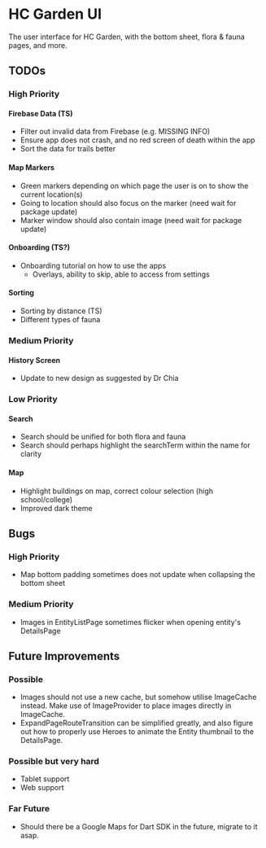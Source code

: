 # HC Garden UI

The user interface for HC Garden, with the bottom sheet, flora & fauna pages, and more.

## TODOs

### High Priority

#### Firebase Data (TS)
- Filter out invalid data from Firebase (e.g. MISSING INFO)
- Ensure app does not crash, and no red screen of death within the app
- Sort the data for trails better

#### Map Markers
- Green markers depending on which page the user is on to show the current location(s)
- Going to location should also focus on the marker (need wait for package update)
- Marker window should also contain image (need wait for package update)

#### Onboarding (TS?)
- Onboarding tutorial on how to use the apps
	- Overlays, ability to skip, able to access from settings

#### Sorting
- Sorting by distance (TS)
- Different types of fauna

### Medium Priority

#### History Screen
- Update to new design as suggested by Dr Chia

### Low Priority

#### Search
- Search should be unified for both flora and fauna
- Search should perhaps highlight the searchTerm within the name for clarity

#### Map
- Highlight buildings on map, correct colour selection (high school/college)
- Improved dark theme

## Bugs

### High Priority
- Map bottom padding sometimes does not update when collapsing the bottom sheet

### Medium Priority
- Images in EntityListPage sometimes flicker when opening entity's DetailsPage

## Future Improvements

### Possible
- Images should not use a new cache, but somehow utilise ImageCache instead. Make use of ImageProvider to place images directly in ImageCache.
- ExpandPageRouteTransition can be simplified greatly, and also figure out how to properly use Heroes to animate the Entity thumbnail to the DetailsPage.

### Possible but very hard
- Tablet support
- Web support

### Far Future
- Should there be a Google Maps for Dart SDK in the future, migrate to it asap.
